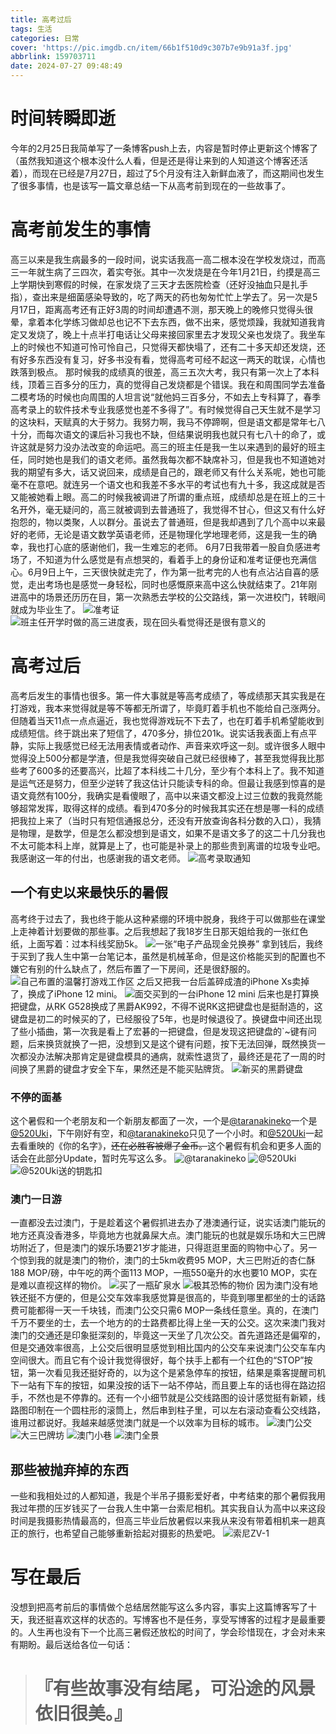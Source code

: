 ```yaml
---
title: 高考过后
tags: 生活
categories: 日常
cover: 'https://pic.imgdb.cn/item/66b1f510d9c307b7e9b91a3f.jpg'
abbrlink: 159703711
date: 2024-07-27 09:48:49
---
```

# 时间转瞬即逝
今年的2月25日我简单写了一条博客push上去，内容是暂时停止更新这个博客了（虽然我知道这个根本没什么人看，但是还是得让来到的人知道这个博客还活着），而现在已经是7月27日，超过了5个月没有注入新鲜血液了，而这期间也发生了很多事情，也是该写一篇文章总结一下从高考前到现在的一些故事了。

# 高考前发生的事情
高三以来是我生病最多的一段时间，说实话我高一高二根本没在学校发烧过，而高三一年就生病了三四次，着实夸张。其中一次发烧是在今年1月21日，约摸是高三上学期快到寒假的时候，在家发烧了三天才去医院检查（还好没抽血只是扎手指），查出来是细菌感染导致的，吃了两天的药也匆匆忙忙上学去了。另一次是5月17日，距离高考还有正好3周的时间却遭遇不测，那天晚上的晚修只觉得头很晕，拿着本化学练习做却总也记不下去东西，做不出来，感觉烦躁，我就知道我肯定又发烧了，晚上十点半打电话让父母来接回家里去才发现父亲也发烧了。我坐车上的时候也不知道可怜可怜自己，只觉得天都快塌了，还有二十多天却还发烧，还有好多东西没有复习，好多书没有看，觉得高考可经不起这一两天的耽误，心情也跌落到极点。
那时候我的成绩真的很差，高三五次大考，我只有第一次上了本科线，顶着三百多分的压力，真的觉得自己发烧都是个错误。我在和周围同学去准备二模考场的时候也向周围的人坦言说“就他妈三百多分，不如去上专科算了，春季高考录上的软件技术专业我感觉也差不多得了”。有时候觉得自己天生就不是学习的这块料，天赋真的大于努力。我努力啊，我马不停蹄啊，但是语文都是常年七八十分，而每次语文的课后补习我也不缺，但结果说明我也就只有七八十的命了，或许这就是努力没办法改变的命运吧。高三的班主任是我一生以来遇到的最好的班主任，同时她也是我们的语文老师。虽然我每次都不缺席补习，但是我也不知道她对我的期望有多大，话又说回来，成绩是自己的，跟老师又有什么关系呢，她也可能毫不在意吧。就连另一个语文也和我差不多水平的考试也有九十多，我这成就是否又能被她看上眼。高二的时候我被调进了所谓的重点班，成绩却总是在班上的三十名开外，毫无疑问的，高三就被调到去普通班了，我觉得不甘心，但这又有什么好抱怨的，物以类聚，人以群分。虽说去了普通班，但是我却遇到了几个高中以来最好的老师，无论是语文数学英语老师，还是物理化学地理老师，这是我一生的确幸，我也打心底的感谢他们，我一生难忘的老师。
6月7日我带着一股自负感进考场了，不知道为什么感觉是有点想哭的，看着手上的身份证和准考证便也充满信心。6月9日上午，三天很快就走完了，作为第一批考完的人也有点沾沾自喜的感觉，走出考场也是感觉一身轻松，同时也感慨原来高中这么快就结束了。21年刚进高中的场景还历历在目，第一次熟悉去学校的公交路线，第一次进校门，转眼间就成为毕业生了。
![准考证](https://pic.imgdb.cn/item/66b1ed4cd9c307b7e9ac41db.jpg)
![班主任开学时做的高三进度表，现在回头看觉得还是很有意义的](https://pic.imgdb.cn/item/66b1ed73d9c307b7e9ac7580.jpg)

# 高考过后
高考后发生的事情也很多。第一件大事就是等高考成绩了，等成绩那天其实我是在打游戏，我本来觉得就是等不等都无所谓了，毕竟盯着手机也不能给自己涨两分。但随着当天11点一点点逼近，我也觉得游戏玩不下去了，也在盯着手机希望能收到成绩短信。终于跳出来了短信了，470多分，排位201k。说实话我表面上有点平静，实际上我感觉已经无法用表情或者动作、声音来欢呼这一刻。或许很多人眼中觉得没上500分都是学渣，但是我觉得突破自己就已经很棒了，甚至我觉得我比那些考了600多的还要高兴，比超了本科线二十几分，至少有个本科上了。我不知道是运气还是努力，但至少逆转了我这估计只能读专科的命。但最让我感到惊喜的是语文竟然有100分，我确实是看傻眼了，高中以来语文都没上过三位数的我竟然能够超常发挥，取得这样的成绩。看到470多分的时候我其实还在想是哪一科的成绩把我拉上来了（当时只有短信通报总分，还没有开放查询各科分数的入口），我猜是物理，是数学，但是怎么都没想到是语文，如果不是语文多了的这二十几分我也不太可能本科上岸，就算是上了，也可能是补录上的那些贵到离谱的垃圾专业吧。我感谢这一年的付出，也感谢我的语文老师。
![高考录取通知](https://pic.imgdb.cn/item/66b1ec23d9c307b7e9aafc61.jpg)

## 一个有史以来最快乐的暑假
高考终于过去了，我也终于能从这种紧绷的环境中脱身，我终于可以做那些在课堂上走神着计划要做的那些事。之后我想起了我18岁生日那天姐给我的一张红色纸，上面写着：过本科线奖励5k。
![一张“电子产品现金兑换券”](https://pic.imgdb.cn/item/66b1eecfd9c307b7e9ae3028.jpg)
拿到钱后，我终于买到了我人生中第一台笔记本，虽然是机械革命，但是这价格能买到的配置也不嫌它有别的什么缺点了，然后布置了一下房间，还是很舒服的。
![自己布置的温馨~~打游戏~~工作区](https://pic.imgdb.cn/item/66b1ef42d9c307b7e9aebf95.jpg)
之后又把我一台后盖碎成渣的iPhone Xs卖掉了，换成了iPhone 12 mini。
![面交买到的一台iPhone 12 mini](https://pic.imgdb.cn/item/66b1ef96d9c307b7e9af2cec.jpg)
后来也是打算换把键盘，从RK G528换成了黑爵AK992，不得不说RK这把键盘也是挺耐造的，这键盘是初二的时候买的了，已经服役了5年，也是时候退役了。换键盘中间还出现了些小插曲，第一次我是看上了宏碁的一把键盘，但是发现这把键盘的`~键有问题，后来换货就换了一把，没想到又是这个键有问题，按下无法回弹，既然换货一次都没办法解决那肯定是键盘模具的通病，就索性退货了，最终还是花了一周的时间换了黑爵的键盘才安全下车，果然还是不能买贴牌货。
![新买的黑爵键盘](https://pic.imgdb.cn/item/66b1efced9c307b7e9af6f47.jpg)

### 不停的面基
这个暑假和一个老朋友和一个新朋友都面了一次，一个是[@taranakineko](https://x.com/taranakineko)一个是[@520Uki](https://x.com/520Uki)，下午刚好有空，和[@taranakineko](https://x.com/taranakineko)只见了一个小时。和[@520Uki](https://x.com/520Uki)一起去看重映的《你的名字》，~~还在必胜客被爆了金币。~~这个暑假有机会和更多人面的话会在此部分Update，暂时先写这么多。
![@taranakineko](https://pic.imgdb.cn/item/66b1f051d9c307b7e9b00d18.jpg)
![@520Uki](https://pic.imgdb.cn/item/66b1f0a0d9c307b7e9b073f8.jpg)
![@520Uki送的钥匙扣](https://pic.imgdb.cn/item/66b1f0d3d9c307b7e9b0b336.jpg)

### 澳门一日游
一直都没去过澳门，于是趁着这个暑假抓进去办了港澳通行证，说实话澳门能玩的地方还真没香港多，毕竟地方也就鼻屎大点。澳门能玩的也就是娱乐场和大三巴牌坊附近了，但是澳门的娱乐场要21岁才能进，只得逛逛里面的购物中心了。另一个惊到我的就是澳门的物价，澳门的士5km收费95 MOP，大三巴附近的杏仁酥188 MOP/磅，中午吃的两个面113 MOP，一瓶550毫升的水也要10 MOP，实在是难以直视这样的物价。
![买了一瓶矿泉水](https://pic.imgdb.cn/item/66b1f127d9c307b7e9b11bc7.jpg)
![极其恐怖的物价](https://pic.imgdb.cn/item/66b1f19ad9c307b7e9b1af90.jpg)
因为澳门没有地铁还挺不方便的，但是公交车效率我感觉算是很高的，毕竟到哪里都坐的士的话路费可能都得一天一千块钱，而澳门公交只需6 MOP一条线任意坐。真的，在澳门千万不要坐的士，去一个地方的的士路费都比得上坐一天的公交。这次来澳门我对澳门的交通还是印象挺深刻的，毕竟这一天坐了几次公交。首先道路还是偏窄的，但是交通效率很高，上公交后很明显感觉到相比国内的公交车来说澳门公交车车内空间很大。而且它有个设计我觉得很好，每个扶手上都有一个红色的“STOP”按钮，第一次看见我还挺好奇的，以为这个是紧急停车的按钮，结果是乘客提醒司机下一站有下车的按钮，如果没按的话下一站不停站，而且要上车的话也得在路边招手，不然也是不停靠的。还有一个小细节就是公交线路图的设计感觉挺有新颖，线路图印制在一个圆柱形的滚筒上，然后串到柱子里，可以左右滚动查看公交线路，谁用过都说好。我越来越感觉澳门就是一个以效率为目标的城市。
![澳门公交](https://pic.imgdb.cn/item/66b1f1f2d9c307b7e9b21cb8.jpg)
![大三巴牌坊](https://pic.imgdb.cn/item/66b1f247d9c307b7e9b29160.jpg)
![澳门小巷](https://pic.imgdb.cn/item/66b1f296d9c307b7e9b31a2b.jpg)
![澳门全景](https://pic.imgdb.cn/item/66b1f2b7d9c307b7e9b35738.jpg)

## 那些被抛弃掉的东西
一些和我相处过的人都知道，我是个半吊子摄影爱好者，中考结束的那个暑假我用我过年攒的压岁钱买了一台我人生中第一台索尼相机。其实我自认为高中以来这段时间是我摄影热情最高的，但高三毕业后放暑假以来我从来没有带着相机来一趟真正的旅行，也希望自己能够重新拾起对摄影的热爱吧。
![索尼ZV-1](https://pic.imgdb.cn/item/66b1f340d9c307b7e9b4598c.jpg)

# 写在最后
没想到把高考前后的事情做个总结居然能写这么多内容，事实上这篇博客写了十天，我还挺喜欢这样的状态的。写博客也不是任务，享受写博客的过程才是最重要的。人生再也没有下一个比高三暑假还放松的时间了，学会珍惜现在，才会对未来有期盼。最后送给各位一句话：
> # 『有些故事没有结尾，可沿途的风景依旧很美。』